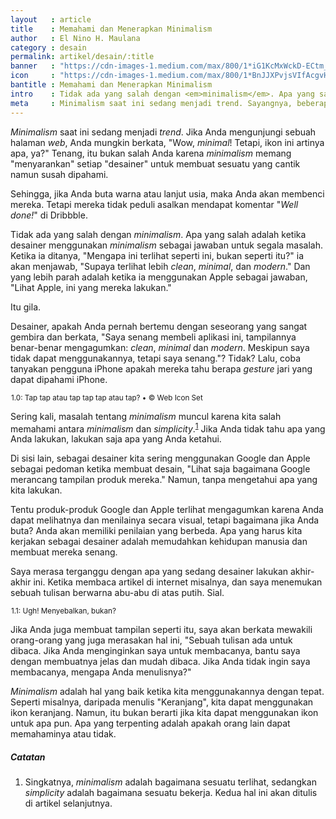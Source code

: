 ```yaml
---
layout   : article
title    : Memahami dan Menerapkan Minimalism
author   : El Nino H. Maulana
category : desain
permalink: artikel/desain/:title
banner   : "https://cdn-images-1.medium.com/max/800/1*iG1KcMxWckD-ECtm_MaLlg.png"
icon     : "https://cdn-images-1.medium.com/max/800/1*BnJJXPvjsVIfAcgvH2I-PQ.png"
bantitle : Memahami dan Menerapkan Minimalism
intro    : Tidak ada yang salah dengan <em>minimalism</em>. Apa yang salah adalah ketika desainer menggunakan <em>minimalism</em> sebagai jawaban untuk segala masalah.
meta     : Minimalism saat ini sedang menjadi trend. Sayangnya, beberapa desainer salah memahaminya. Kita akan belajar memahami pengertian dan menerapkan minimalism dengan baik.
---
```


*Minimalism* saat ini sedang menjadi *trend*. Jika Anda mengunjungi sebuah halaman *web*, Anda mungkin berkata, "Wow, *minimal*! Tetapi, ikon ini artinya apa, ya?" Tenang, itu bukan salah Anda karena *minimalism* memang "menyarankan" setiap "desainer" untuk membuat sesuatu yang cantik namun susah dipahami.

Sehingga, jika Anda buta warna atau lanjut usia, maka Anda akan membenci mereka. Tetapi mereka tidak peduli asalkan mendapat komentar "*Well done!*" di Dribbble.

Tidak ada yang salah dengan *minimalism*. Apa yang salah adalah ketika desainer menggunakan *minimalism* sebagai jawaban untuk segala masalah. Ketika ia ditanya, "Mengapa ini terlihat seperti ini, bukan seperti itu?" ia akan menjawab, "Supaya terlihat lebih *clean*, *minimal*, dan *modern*." Dan yang lebih parah adalah ketika ia menggunakan Apple sebagai jawaban, "Lihat Apple, ini yang mereka lakukan."

Itu gila.

Desainer, apakah Anda pernah bertemu dengan seseorang yang sangat gembira dan berkata, "Saya senang membeli aplikasi ini, tampilannya benar-benar mengagumkan: *clean*, *minimal* dan *modern*. Meskipun saya tidak dapat menggunakannya, tetapi saya senang."? Tidak? Lalu, coba tanyakan pengguna iPhone apakah mereka tahu berapa *gesture* jari yang dapat dipahami iPhone.

<img src="data:image/png;base64,R0lGODlhAQABAAD/ACwAAAAAAQABAAACADs=" data-src="https://cdn-images-1.medium.com/max/720/1*0lDEl8fORaZmoYwsxCx5OQ.png" alt="Tap tap atau tap tap tap atau tap?" title="Tap tap atau tap tap tap atau tap?"><small class="site-article__caption">1.0: Tap tap atau tap tap tap atau tap? &bull; &copy; Web Icon Set</small>

Sering kali, masalah tentang *minimalism* muncul karena kita salah memahami antara *minimalism* dan *simplicity*.<sup><a href="#fn:1" title="Catatan Nr.1">1</a></sup> Jika Anda tidak tahu apa yang Anda lakukan, lakukan saja apa yang Anda ketahui.

Di sisi lain, sebagai desainer kita sering menggunakan Google dan Apple sebagai pedoman ketika membuat desain, "Lihat saja bagaimana Google merancang tampilan produk mereka." Namun, tanpa mengetahui apa yang kita lakukan.

Tentu produk-produk Google dan Apple terlihat mengagumkan karena Anda dapat melihatnya dan menilainya secara visual, tetapi bagaimana jika Anda buta? Anda akan memiliki penilaian yang berbeda. Apa yang harus kita kerjakan sebagai desainer adalah memudahkan kehidupan manusia dan membuat mereka senang.

Saya merasa terganggu dengan apa yang sedang desainer lakukan akhir-akhir ini. Ketika membaca artikel di internet misalnya, dan saya menemukan sebuah tulisan berwarna abu-abu di atas putih. Sial.

<img src="data:image/png;base64,R0lGODlhAQABAAD/ACwAAAAAAQABAAACADs=" data-src="https://cdn-images-1.medium.com/max/720/1*eEV4mfkdbIBlJsVw8XtG5Q.png" alt="Ugh! Menyebalkan, bukan?" title="Ugh! Menyebalkan, bukan?"><small class="site-article__caption">1.1: Ugh! Menyebalkan, bukan?</small>

Jika Anda juga membuat tampilan seperti itu, saya akan berkata mewakili orang-orang yang juga merasakan hal ini, "Sebuah tulisan ada untuk dibaca. Jika Anda menginginkan saya untuk membacanya, bantu saya dengan membuatnya jelas dan mudah dibaca. Jika Anda tidak ingin saya membacanya, mengapa Anda menulisnya?"

*Minimalism* adalah hal yang baik ketika kita menggunakannya dengan tepat. Seperti misalnya, daripada menulis "Keranjang", kita dapat menggunakan ikon keranjang. Namun, itu bukan berarti jika kita dapat menggunakan ikon untuk apa pun. Apa yang terpenting adalah apakah orang lain dapat memahaminya atau tidak.

##### Catatan

<ol>
    <li id="fn:1">
        Singkatnya, <em>minimalism</em> adalah bagaimana sesuatu terlihat, sedangkan <em>simplicity</em> adalah bagaimana sesuatu bekerja. Kedua hal ini akan ditulis di artikel selanjutnya.
    </li>
</ol>
